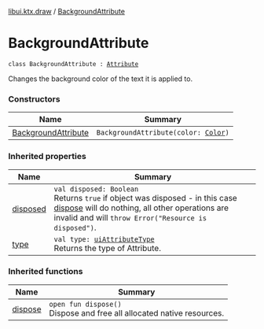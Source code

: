 [libui.ktx.draw](../README.md) / [BackgroundAttribute](README.md)

# BackgroundAttribute

`class BackgroundAttribute : `[`Attribute`](../-attribute/README.md)

Changes the background color of the text it is applied to.

### Constructors

| Name | Summary |
|---|---|
| [BackgroundAttribute](-background-attribute.md) | `BackgroundAttribute(color: `[`Color`](../-color/README.md)`)` |

### Inherited properties

| Name | Summary |
|---|---|
| [disposed](../../libui.ktx/-disposable/disposed.md) | `val disposed: Boolean`<br>Returns `true` if object was disposed - in this case [dispose](../../libui.ktx/-disposable/dispose.md) will do nothing, all other operations are invalid and will `throw Error("Resource is disposed")`. |
| [type](../-attribute/type.md) | `val type: `[`uiAttributeType`](../../libui/ui-attribute-type.md)<br>Returns the type of Attribute. |

### Inherited functions

| Name | Summary |
|---|---|
| [dispose](../../libui.ktx/-disposable/dispose.md) | `open fun dispose()`<br>Dispose and free all allocated native resources. |

